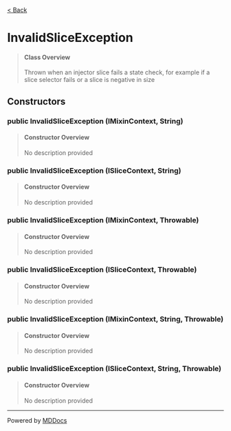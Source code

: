 [< Back](../README.md)
# InvalidSliceException #
>#### Class Overview ####
>Thrown when an injector slice fails a state check, for example if a slice
 selector fails or a slice is negative in size
## Constructors ##
### public InvalidSliceException (IMixinContext, String) ###
>#### Constructor Overview ####
>No description provided
>
### public InvalidSliceException (ISliceContext, String) ###
>#### Constructor Overview ####
>No description provided
>
### public InvalidSliceException (IMixinContext, Throwable) ###
>#### Constructor Overview ####
>No description provided
>
### public InvalidSliceException (ISliceContext, Throwable) ###
>#### Constructor Overview ####
>No description provided
>
### public InvalidSliceException (IMixinContext, String, Throwable) ###
>#### Constructor Overview ####
>No description provided
>
### public InvalidSliceException (ISliceContext, String, Throwable) ###
>#### Constructor Overview ####
>No description provided
>

---
Powered by [MDDocs](https://github.com/VRCube/MDDocs)